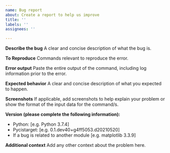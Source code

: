 ```yaml
---
name: Bug report
about: Create a report to help us improve
title: ''
labels: ''
assignees: ''

---
```


**Describe the bug**
A clear and concise description of what the bug is.

**To Reproduce**
Commands relevant to reproduce the error.

**Error output**
Paste the entire output of the command, including log information prior to the error.

**Expected behavior**
A clear and concise description of what you expected to happen.

**Screenshots**
If applicable, add screenshots to help explain your problem or show the format of the input data for the command/s.

**Version (please complete the following information):**
 - Python: [e.g. Python 3.7.4]
 - Pycistarget: [e.g. 0.1.dev40+g4ff5053.d20210520]
 - If a bug is related to another module [e.g. matplotlib 3.3.9]

**Additional context**
Add any other context about the problem here.

